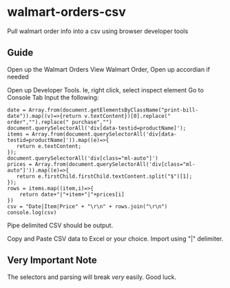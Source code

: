 # walmart-orders-csv
Pull walmart order info into a csv using browser developer tools

## Guide

Open up the Walmart Orders
View Walmart Order, Open up accordian if needed

Open up Developer Tools. Ie, right click, select inspect element
Go to Console Tab
Input the following:

```
date = Array.from(document.getElementsByClassName("print-bill-date")).map((v)=>{return v.textContent})[0].replace(" order","").replace(" purchase","")
document.querySelectorAll('div[data-testid=productName]');
items = Array.from(document.querySelectorAll('div[data-testid=productName]')).map((e)=>{
   return e.textContent;
});
document.querySelectorAll('div[class="ml-auto"]')
prices = Array.from(document.querySelectorAll('div[class="ml-auto"]')).map((e)=>{
   return e.firstChild.firstChild.textContent.split("$")[1];
});
rows = items.map((item,i)=>{
    return date+"|"+item+"|"+prices[i]
})
csv = "Date|Item|Price" + "\r\n" + rows.join("\r\n")
console.log(csv)
```
Pipe delimited CSV should be output.

Copy and Paste CSV data to Excel or your choice. Import using "|" delimiter.

## Very Important Note
The selectors and parsing will break *very* easily. Good luck.
